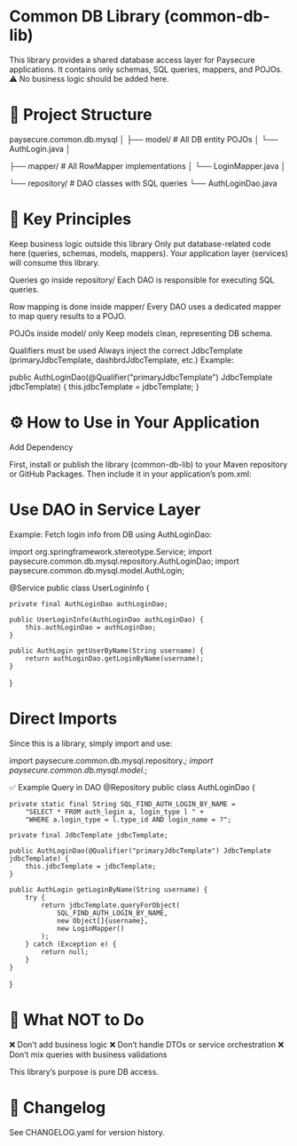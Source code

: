 # Common DB Library (common-db-lib)

This library provides a shared database access layer for Paysecure applications.
It contains only schemas, SQL queries, mappers, and POJOs.
⚠️ No business logic should be added here.

# 📂 Project Structure

paysecure.common.db.mysql
│
├── model/          # All DB entity POJOs
│   └── AuthLogin.java
│

├── mapper/         # All RowMapper implementations
│   └── LoginMapper.java
│

└── repository/     # DAO classes with SQL queries
    └── AuthLoginDao.java

# 🔑 Key Principles

Keep business logic outside this library
Only put database-related code here (queries, schemas, models, mappers).
Your application layer (services) will consume this library.

Queries go inside repository/
Each DAO is responsible for executing SQL queries.

Row mapping is done inside mapper/
Every DAO uses a dedicated mapper to map query results to a POJO.

POJOs inside model/ only
Keep models clean, representing DB schema.

Qualifiers must be used
Always inject the correct JdbcTemplate (primaryJdbcTemplate, dashbrdJdbcTemplate, etc.)
Example:

public AuthLoginDao(@Qualifier("primaryJdbcTemplate") JdbcTemplate jdbcTemplate) {
    this.jdbcTemplate = jdbcTemplate;
}

# ⚙️ How to Use in Your Application

Add Dependency

First, install or publish the library (common-db-lib) to your Maven repository or GitHub Packages.
Then include it in your application’s pom.xml:

<!-- <dependency>
    <groupId>paysecure.common.db</groupId>
    <artifactId>common-db-lib</artifactId>
    <version>1.0.0</version>
</dependency> -->


# Use DAO in Service Layer

Example: Fetch login info from DB using AuthLoginDao:

import org.springframework.stereotype.Service;
import paysecure.common.db.mysql.repository.AuthLoginDao;
import paysecure.common.db.mysql.model.AuthLogin;

@Service
public class UserLoginInfo {

    private final AuthLoginDao authLoginDao;

    public UserLoginInfo(AuthLoginDao authLoginDao) {
        this.authLoginDao = authLoginDao;
    }

    public AuthLogin getUserByName(String username) {
        return authLoginDao.getLoginByName(username);
    }
}


# Direct Imports

Since this is a library, simply import and use:

import paysecure.common.db.mysql.repository.*;
import paysecure.common.db.mysql.model.*;

✅ Example Query in DAO
@Repository
public class AuthLoginDao {

    private static final String SQL_FIND_AUTH_LOGIN_BY_NAME =
        "SELECT * FROM auth_login a, login_type l " +
        "WHERE a.login_type = l.type_id AND login_name = ?";

    private final JdbcTemplate jdbcTemplate;

    public AuthLoginDao(@Qualifier("primaryJdbcTemplate") JdbcTemplate jdbcTemplate) {
        this.jdbcTemplate = jdbcTemplate;
    }

    public AuthLogin getLoginByName(String username) {
        try {
            return jdbcTemplate.queryForObject(
                SQL_FIND_AUTH_LOGIN_BY_NAME,
                new Object[]{username},
                new LoginMapper()
            );
        } catch (Exception e) {
            return null;
        }
    }
}

# 🚫 What NOT to Do

❌ Don’t add business logic
❌ Don’t handle DTOs or service orchestration
❌ Don’t mix queries with business validations

This library’s purpose is pure DB access.

# 📜 Changelog

See CHANGELOG.yaml
 for version history.
